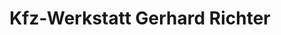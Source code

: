 ---
title: "Kfz-Werkstatt Gerhard Richter"
url: /schifferstadt/kfz-werkstatt-gerhard-richter/
shop: Autowerkstatt
---